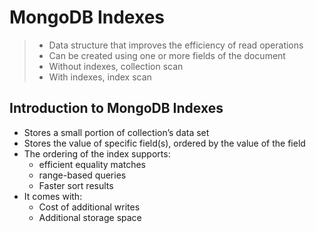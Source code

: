 # MongoDB Indexes

> - Data structure that improves the efficiency of read operations
> - Can be created using one or more fields of the document
> - Without indexes, collection scan
> - With indexes, index scan

## Introduction to MongoDB Indexes
- Stores a small portion of collection’s data set
- Stores the value of specific field(s), ordered by the value of the field
- The ordering of the index supports:
  - efficient equality matches
  - range-based queries
  - Faster sort results
- It comes with:
  - Cost of additional writes
  - Additional storage space
